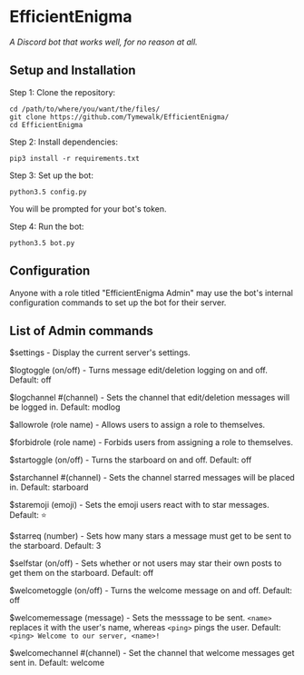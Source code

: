 # EfficientEnigma
*A Discord bot that works well, for no reason at all.*

## Setup and Installation
Step 1: Clone the repository:

    cd /path/to/where/you/want/the/files/
    git clone https://github.com/Tymewalk/EfficientEnigma/
    cd EfficientEnigma
    
Step 2: Install dependencies:

    pip3 install -r requirements.txt
    
Step 3: Set up the bot:

    python3.5 config.py

You will be prompted for your bot's token.

Step 4: Run the bot:

    python3.5 bot.py

## Configuration
Anyone with a role titled "EfficientEnigma Admin" may use the bot's internal configuration commands to set up the bot for their server.

## List of Admin commands

$settings - Display the current server's settings.

$logtoggle (on/off) - Turns message edit/deletion logging on and off. Default: off

$logchannel #(channel) - Sets the channel that edit/deletion messages will be logged in. Default: modlog

$allowrole (role name) - Allows users to assign a role to themselves.

$forbidrole (role name) - Forbids users from assigning a role to themselves.

$startoggle (on/off) - Turns the starboard on and off. Default: off

$starchannel #(channel) - Sets the channel starred messages will be placed in. Default: starboard

$staremoji (emoji) - Sets the emoji users react with to star messages. Default: :star:

$starreq (number) - Sets how many stars a message must get to be sent to the starboard. Default: 3

$selfstar (on/off) - Sets whether or not users may star their own posts to get them on the starboard. Default: off

$welcometoggle (on/off) - Turns the welcome message on and off. Default: off

$welcomemessage (message) - Sets the messsage to be sent. `<name>` replaces it with the user's name, whereas `<ping>` pings the user. Default: `<ping> Welcome to our server, <name>!`

$welcomechannel #(channel) - Set the channel that welcome messages get sent in. Default: welcome